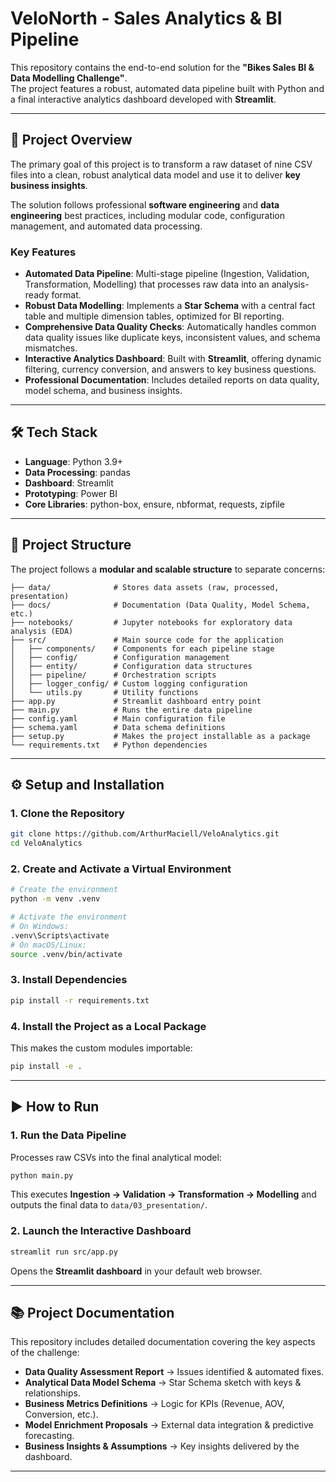 # VeloNorth - Sales Analytics & BI Pipeline

This repository contains the end-to-end solution for the **"Bikes Sales BI & Data Modelling Challenge"**.  
The project features a robust, automated data pipeline built with Python and a final interactive analytics dashboard developed with **Streamlit**.

---

## 🚀 Project Overview
The primary goal of this project is to transform a raw dataset of nine CSV files into a clean, robust analytical data model and use it to deliver **key business insights**.  

The solution follows professional **software engineering** and **data engineering** best practices, including modular code, configuration management, and automated data processing.

### Key Features
- **Automated Data Pipeline**: Multi-stage pipeline (Ingestion, Validation, Transformation, Modelling) that processes raw data into an analysis-ready format.  
- **Robust Data Modelling**: Implements a **Star Schema** with a central fact table and multiple dimension tables, optimized for BI reporting.  
- **Comprehensive Data Quality Checks**: Automatically handles common data quality issues like duplicate keys, inconsistent values, and schema mismatches.  
- **Interactive Analytics Dashboard**: Built with **Streamlit**, offering dynamic filtering, currency conversion, and answers to key business questions.  
- **Professional Documentation**: Includes detailed reports on data quality, model schema, and business insights.  

---

## 🛠️ Tech Stack
- **Language**: Python 3.9+  
- **Data Processing**: pandas  
- **Dashboard**: Streamlit 
- **Prototyping**: Power BI  
- **Core Libraries**: python-box, ensure, nbformat, requests, zipfile

---

## 📂 Project Structure
The project follows a **modular and scalable structure** to separate concerns:

```
├── data/              # Stores data assets (raw, processed, presentation)
├── docs/              # Documentation (Data Quality, Model Schema, etc.)
├── notebooks/         # Jupyter notebooks for exploratory data analysis (EDA)
├── src/               # Main source code for the application
│   ├── components/    # Components for each pipeline stage
│   ├── config/        # Configuration management
│   ├── entity/        # Configuration data structures
│   ├── pipeline/      # Orchestration scripts
│   ├── logger_config/ # Custom logging configuration
│   └── utils.py       # Utility functions
├── app.py             # Streamlit dashboard entry point
├── main.py            # Runs the entire data pipeline
├── config.yaml        # Main configuration file
├── schema.yaml        # Data schema definitions
├── setup.py           # Makes the project installable as a package
└── requirements.txt   # Python dependencies
```

---

## ⚙️ Setup and Installation

### 1. Clone the Repository
```bash
git clone https://github.com/ArthurMaciell/VeloAnalytics.git
cd VeloAnalytics
```

### 2. Create and Activate a Virtual Environment
```bash
# Create the environment
python -m venv .venv

# Activate the environment
# On Windows:
.venv\Scripts\activate
# On macOS/Linux:
source .venv/bin/activate
```

### 3. Install Dependencies
```bash
pip install -r requirements.txt
```

### 4. Install the Project as a Local Package
This makes the custom modules importable:
```bash
pip install -e .
```

---

## ▶️ How to Run

### 1. Run the Data Pipeline
Processes raw CSVs into the final analytical model:
```bash
python main.py
```
This executes **Ingestion → Validation → Transformation → Modelling** and outputs the final data to `data/03_presentation/`.

### 2. Launch the Interactive Dashboard
```bash
streamlit run src/app.py
```
Opens the **Streamlit dashboard** in your default web browser.

---

## 📚 Project Documentation
This repository includes detailed documentation covering the key aspects of the challenge:

- **Data Quality Assessment Report** → Issues identified & automated fixes.  
- **Analytical Data Model Schema** → Star Schema sketch with keys & relationships.  
- **Business Metrics Definitions** → Logic for KPIs (Revenue, AOV, Conversion, etc.).  
- **Model Enrichment Proposals** → External data integration & predictive forecasting.  
- **Business Insights & Assumptions** → Key insights delivered by the dashboard.  

---
